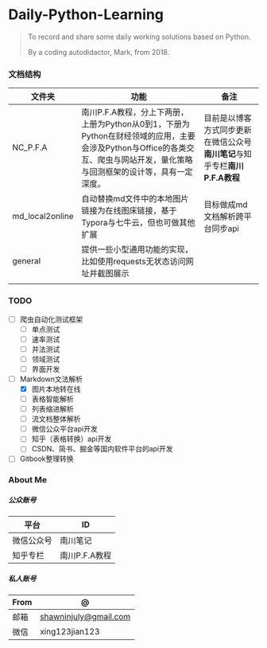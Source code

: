 # Daily-Python-Learning
> To record and share some daily working solutions based on Python.
>
> By a coding autodidactor, Mark,  from 2018.

### 文档结构

| 文件夹          | 功能                                                         | 备注                                                         |
| --------------- | ------------------------------------------------------------ | ------------------------------------------------------------ |
| NC_P.F.A        | 南川P.F.A教程，分上下两册，上册为Python从0到1，下册为Python在财经领域的应用，主要会涉及Python与Office的各类交互、爬虫与网站开发，量化策略与回测框架的设计等，具有一定深度。 | 目前是以博客方式同步更新在微信公众号**南川笔记**与知乎专栏**南川P.F.A教程** |
| md_local2online | 自动替换md文件中的本地图片链接为在线图床链接，基于Typora与七牛云，但也可做其他扩展 | 目标做成md文档解析跨平台同步api                              |
| general         | 提供一些小型通用功能的实现，比如使用requests无状态访问网址并截图展示 |                                                              |
|                 |                                                              |                                                              |

### TODO

- [ ] 爬虫自动化测试框架
  - [ ] 单点测试
  - [ ] 速率测试
  - [ ] 并法测试
  - [ ] 领域测试
  - [ ] 界面开发
- [ ] Markdown文法解析
  - [x] 图片本地转在线
  - [ ] 表格智能解析
  - [ ] 列表缩进解析
  - [ ] 流文档整体解析
  - [ ] 微信公众平台api开发
  - [ ] 知乎（表格转换）api开发
  - [ ] CSDN、简书、掘金等国内软件平台的api开发
- [ ] Gitbook整理转换

### About Me

##### 公众账号

| 平台       | ID            |
| ---------- | ------------- |
| 微信公众号 | 南川笔记      |
| 知乎专栏   | 南川P.F.A教程 |

##### 私人账号
|From|@                    |
| -- | --                  |
|邮箱|shawninjuly@gmail.com|
|微信|xing123jian123       |